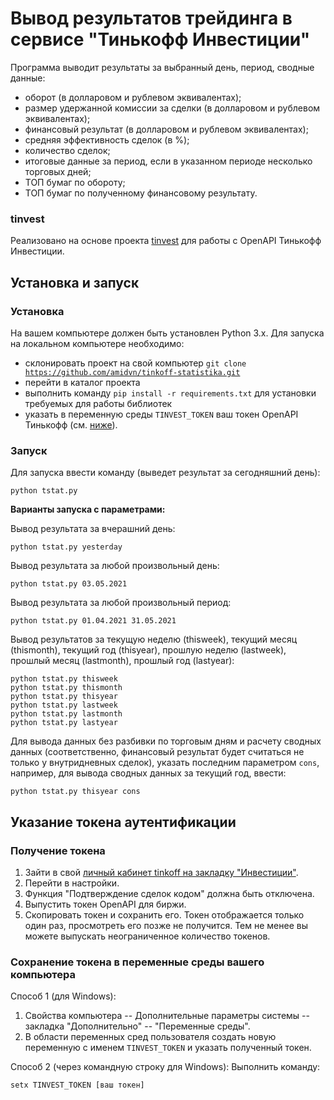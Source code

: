 # Вывод результатов трейдинга в сервисе "Тинькофф Инвестиции"

Программа выводит результаты за выбранный день, период, сводные данные:
* оборот (в долларовом и рублевом эквивалентах);
* размер удержанной комиссии за сделки (в долларовом и рублевом эквивалентах);
* финансовый результат (в долларовом и рублевом эквивалентах);
* средняя эффективность сделок (в %);
* количество сделок;
* итоговые данные за период, если в указанном периоде несколько торговых дней;
* ТОП бумаг по обороту;
* ТОП бумаг по полученному финансовому результату.

### tinvest
Реализовано на основе проекта [tinvest](https://github.com/daxartio/tinvest) для работы с OpenAPI Тинькофф Инвестиции.




## Установка и запуск
### Установка
На вашем компьютере должен быть установлен Python 3.x.
Для запуска на локальном компьютере необходимо:
* склонировать проект на свой компьютер <code>git clone https://github.com/amidvn/tinkoff-statistika.git</code>
* перейти в каталог проекта
* выполнить команду <code>pip install -r requirements.txt</code> для установки требуемых для работы библиотек
* указать в переменную среды <code>TINVEST_TOKEN</code> ваш токен OpenAPI Тинькофф (см. [ниже](https://github.com/amidvn/tinkoff-statistika/new/master?readme=1#%D1%83%D0%BA%D0%B0%D0%B7%D0%B0%D0%BD%D0%B8%D0%B5-%D1%82%D0%BE%D0%BA%D0%B5%D0%BD%D0%B0-%D0%B0%D1%83%D1%82%D0%B5%D0%BD%D1%82%D0%B8%D1%84%D0%B8%D0%BA%D0%B0%D1%86%D0%B8%D0%B8)). 

### Запуск
Для запуска ввести команду (выведет результат за сегодняшний день):
```
python tstat.py
```
__Варианты запуска с параметрами:__

Вывод результата за вчерашний день:
```
python tstat.py yesterday
```
Вывод результата за любой произвольный день:
```
python tstat.py 03.05.2021
```
Вывод результата за любой произвольный период:
```
python tstat.py 01.04.2021 31.05.2021
```
Вывод результатов за текущую неделю (thisweek), текущий месяц (thismonth), текущий год (thisyear), прошлую неделю (lastweek), прошлый месяц (lastmonth), прошлый год (lastyear):
```
python tstat.py thisweek
python tstat.py thismonth
python tstat.py thisyear
python tstat.py lastweek
python tstat.py lastmonth
python tstat.py lastyear
```
Для вывода данных без разбивки по торговым дням и расчету сводных данных (соответственно, финансовый результат будет считаться не только у внутридневных сделок), 
указать последним параметром <code>cons</code>, например, для вывода сводных данных за текущий год, ввести:
```
python tstat.py thisyear cons
```


## Указание токена аутентификации
### Получение токена
1. Зайти в свой [личный кабинет tinkoff на закладку "Инвестиции"](https://www.tinkoff.ru/invest/).
2. Перейти в настройки.
3. Функция "Подтверждение сделок кодом" должна быть отключена.
4. Выпустить токен OpenAPI для биржи.
5. Скопировать токен и сохранить его. Токен отображается только один раз, просмотреть его позже не получится. Тем не менее вы можете выпускать неограниченное количество токенов.

### Сохранение токена в переменные среды вашего компьютера
Способ 1 (для Windows):
1. Свойства компьютера -- Дополнительные параметры системы -- закладка "Дополнительно" -- "Переменные среды".
2. В области переменных сред пользователя создать новую переменную с именем <code>TINVEST_TOKEN</code> и указать полученный токен.

Способ 2 (через командную строку для Windows):
Выполнить команду:
```
setx TINVEST_TOKEN [ваш токен]
```
